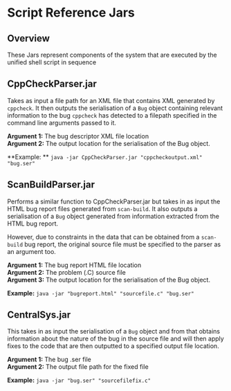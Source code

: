# Script Reference Jars #

## Overview ##

These Jars represent components of the system that are executed by the unified shell script in sequence

## CppCheckParser.jar ##

Takes as input a file path for an XML file that contains XML generated by `cppcheck`. It then outputs the serialisation of a `Bug` object containing relevant information to the bug `cppcheck` has detected to a filepath specified in the command line arguments passed to it.

**Argument 1:** The bug descriptor XML file location  
**Argument 2:** The output location for the serialisation of the Bug object.

**Example: ** `java -jar CppCheckParser.jar "cppcheckoutput.xml" "bug.ser"`

## ScanBuildParser.jar ##
Performs a similar function to CppCheckParser.jar but takes in as input the HTML bug report files generated from `scan-build`. It also outputs a serialisation of a `Bug` object generated from information extracted from the HTML bug report.

However, due to constraints in the data that can be obtained from a `scan-build` bug report, the original source file must be specified to the parser as an argument too.

**Argument 1:** The bug report HTML file location  
**Argument 2:** The problem (.C) source file  
**Argument 3:** The output location for the serialisation of the Bug object.

**Example:** `java -jar "bugreport.html" "sourcefile.c" "bug.ser"`

## CentralSys.jar ##
This takes in as input the serialisation of a `Bug` object and from that obtains information about the nature of the bug in the source file and will then apply fixes to the code that are then outputted to a specified output file location.

**Argument 1:** The bug .ser file  
**Argument 2:** The output file path for the fixed file

**Example:** `java -jar "bug.ser" "sourcefilefix.c"`